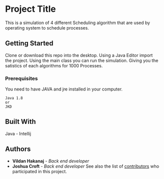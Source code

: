 # Project Title

This is a simulation of 4 different Scheduling algorithm that are used by operating system to schedule processes.

## Getting Started
Clone or download this repo into the desktop. Using a Java Editor import the project.
Using the main class you can run the simulation. Giving you the satistics of each algorithms for 1000 Processes.

### Prerequisites

You need to have JAVA and jre installed in your computer.

```
Java 1.8 
or
JKD
```

## Built With
Java - Intellij

## Authors
* **Vildan Hakanaj** - *Back end developer*
* **Joshua Croft** - *Back end developer* 
See also the list of [contributors](https://github.com/VildanHakanaj/SchedulerSimulation/contributors) who participated in this project.

